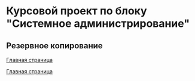 # Курсовой проект по блоку "Системное администрирование"

 ## Резервное копирование

[Главная страница](https://github.com/ysatii/Course_project_on_the_block_System_Administration/blob/main/README.md)



[Главная страница](https://github.com/ysatii/Course_project_on_the_block_System_Administration/blob/main/README.md)